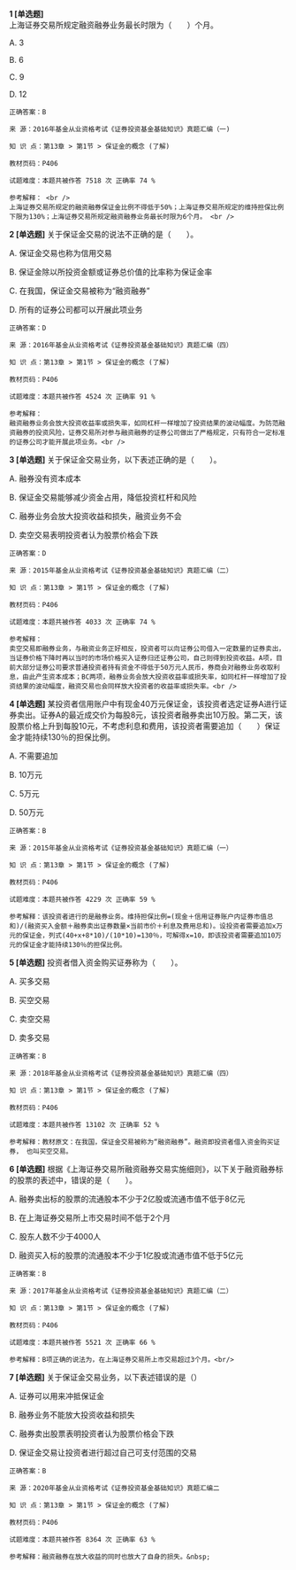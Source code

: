 **1 [单选题]**  <br />
上海证券交易所规定融资融券业务最长时限为（　　）个月。 

A. 3

B. 6

C. 9

D. 12 

```
正确答案：B

来 源：2016年基金从业资格考试《证券投资基金基础知识》真题汇编（一)

知 识 点：第13章 > 第1节 > 保证金的概念 (了解)

教材页码：P406

试题难度：本题共被作答 7518 次 正确率 74 %

参考解释： <br />
上海证券交易所规定的融资融券保证金比例不得低于50%；上海证券交易所规定的维持担保比例下限为130%；上海证券交易所规定融资融券业务最长时限为6个月。 <br />

```


**2 [单选题]** 
关于保证金交易的说法不正确的是（　　）。

A. 保证金交易也称为信用交易

B. 保证金除以所投资金额或证券总价值的比率称为保证金率

C. 在我国，保证金交易被称为“融资融券”

D. 所有的证券公司都可以开展此项业务

```
正确答案：D

来 源：2016年基金从业资格考试《证券投资基金基础知识》真题汇编（四）

知 识 点：第13章 > 第1节 > 保证金的概念 (了解)

教材页码：P406

试题难度：本题共被作答 4524 次 正确率 91 %

参考解释：
融资融券业务会放大投资收益率或损失率，如同杠杆一样增加了投资结果的波动幅度。为防范融资融券的投资风险，证券交易所对参与融资融券的证券公司做出了严格规定，只有符合一定标准的证券公司才能开展此项业务。<br />

```


**3 [单选题]** 
关于保证金交易业务，以下表述正确的是（　　）。

A. 融券没有资本成本

B. 保证金交易能够减少资金占用，降低投资杠杆和风险

C. 融券业务会放大投资收益和损失，融资业务不会

D. 卖空交易表明投资者认为股票价格会下跌

```
正确答案：D

来 源：2015年基金从业资格考试《证券投资基金基础知识》真题汇编（二）

知 识 点：第13章 > 第1节 > 保证金的概念 (了解)

教材页码：P406

试题难度：本题共被作答 4033 次 正确率 74 %

参考解释：
卖空交易即融券业务，与融资业务正好相反，投资者可以向证券公司借入一定数量的证券卖出，当证券价格下降时再以当时的市场价格买入证券归还证券公司，自己则得到投资收益。A项，目前大部分证券公司要求普通投资者持有资金不得低于50万元人民币，券商会对融券业务收取利息，由此产生资本成本；BC两项，融券业务会放大投资收益率或损失率，如同杠杆一样增加了投资结果的波动幅度，融资交易也会同样放大投资者的收益率或损失率。<br />

```


**4 [单选题]** 某投资者信用账户中有现金40万元保证金，该投资者选定证券A进行证券卖出。证券A的最近成交价为每股8元，该投资者融券卖出10万股。第二天，该股票价格上升到每股10元，不考虑利息和费用，该投资者需要追加（&emsp;&emsp;）保证金才能持续130％的担保比例。

A. 不需要追加

B. 10万元

C. 5万元

D. 50万元

```
正确答案：B

来 源：2015年基金从业资格考试《证券投资基金基础知识》真题汇编（一）

知 识 点：第13章 > 第1节 > 保证金的概念 (了解)

教材页码：P406

试题难度：本题共被作答 4229 次 正确率 59 %

参考解释：该投资者进行的是融券业务。维持担保比例=(现金＋信用证券账户内证券市值总和)/(融资买入金额＋融券卖出证券数量×当前市价＋利息及费用总和)。设投资者需要追加x万元的保证金，列式(40+x+8*10)/(10*10)=130％，可解得x=10，即该投资者需要追加10万元的保证金才能持续130％的担保比例。
```


**5 [单选题]** 投资者借入资金购买证券称为（  ）。

A. 买多交易

B. 买空交易

C. 卖空交易

D. 卖多交易

```
正确答案：B

来 源：2018年基金从业资格考试《证券投资基金基础知识》真题汇编（四）

知 识 点：第13章 > 第1节 > 保证金的概念 (了解)

教材页码：P406

试题难度：本题共被作答 13102 次 正确率 52 %

参考解释：教材原文：在我国，保证金交易被称为“融资融券”。融资即投资者借入资金购买证券， 也叫买空交易。
```


**6 [单选题]** 根据《上海证券交易所融资融券交易实施细则》，以下关于融资融券标的股票的表述中，错误的是（　　）。

A. 融券卖出标的股票的流通股本不少于2亿股或流通市值不低于8亿元

B. 在上海证券交易所上市交易时间不低于2个月

C. 股东人数不少于4000人

D. 融资买入标的股票的流通股本不少于1亿股或流通市值不低于5亿元<br/>

```
正确答案：B

来 源：2017年基金从业资格考试《证券投资基金基础知识》真题汇编（二）

知 识 点：第13章 > 第1节 > 保证金的概念 (了解)

教材页码：P406

试题难度：本题共被作答 5521 次 正确率 66 %

参考解释：B项正确的说法为，在上海证券交易所上市交易超过3个月。<br/>
```


**7 [单选题]** 关于保证金交易业务，以下表述错误的是（）

A. 证券可以用来冲抵保证金

B. 融券业务不能放大投资收益和损失

C. 融券卖出股票表明投资者认为股票价格会下跌

D. 保证金交易让投资者进行超过自己可支付范围的交易 

```
正确答案：B

来 源：2020年基金从业资格考试《证券投资基金基础知识》真题汇编二

知 识 点：第13章 > 第1节 > 保证金的概念 (了解)

教材页码：P406

试题难度：本题共被作答 8364 次 正确率 63 %

参考解释：融资融券在放大收益的同时也放大了自身的损失。&nbsp;
```

